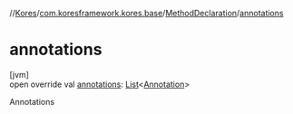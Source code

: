 //[Kores](../../../index.md)/[com.koresframework.kores.base](../index.md)/[MethodDeclaration](index.md)/[annotations](annotations.md)

# annotations

[jvm]\
open override val [annotations](annotations.md): [List](https://kotlinlang.org/api/latest/jvm/stdlib/kotlin.collections/-list/index.html)<[Annotation](../-annotation/index.md)>

Annotations
